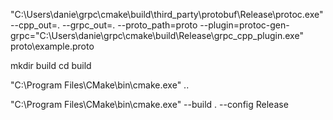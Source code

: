 "C:\Users\danie\grpc\cmake\build\third_party\protobuf\Release\protoc.exe" --cpp_out=. --grpc_out=. --proto_path=proto --plugin=protoc-gen-grpc="C:\Users\danie\grpc\cmake\build\Release\grpc_cpp_plugin.exe" proto\example.proto

mkdir build
cd build

"C:\Program Files\CMake\bin\cmake.exe" ..

"C:\Program Files\CMake\bin\cmake.exe" --build . --config Release